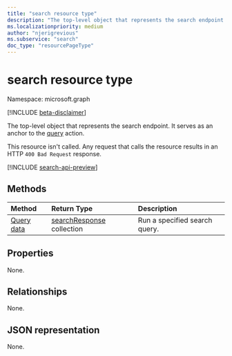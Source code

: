 ```yaml
---
title: "search resource type"
description: "The top-level object that represents the search endpoint in Microsoft Graph."
ms.localizationpriority: medium
author: "njerigrevious"
ms.subservice: "search"
doc_type: "resourcePageType"
---
```


# search resource type

Namespace: microsoft.graph

[!INCLUDE [beta-disclaimer](../../includes/beta-disclaimer.md)]

The top-level object that represents the search endpoint. It serves as an anchor to the [query](../api/search-query.md) action.

This resource isn't called. Any request that calls the resource results in an HTTP `400 Bad Request` response.

[!INCLUDE [search-api-preview](../../includes/search-api-preview-signup.md)]

## Methods

| Method       | Return Type | Description |
|:-------------|:------------|:------------|
| [Query data](../api/search-query.md) | [searchResponse](searchresponse.md) collection| Run a specified search query. |

## Properties

None.

## Relationships

None.

## JSON representation

None.

<!-- uuid: 16cd6b66-4b1a-43a1-adaf-3a886856ed98
2019-02-04 14:57:30 UTC -->
<!-- {
  "type": "#page.annotation",
  "description": "Get search",
  "keywords": "",
  "section": "documentation",
  "tocPath": ""
}-->


